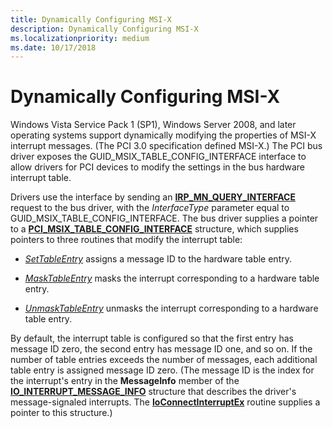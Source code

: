```yaml
---
title: Dynamically Configuring MSI-X
description: Dynamically Configuring MSI-X
ms.localizationpriority: medium
ms.date: 10/17/2018
---
```


# Dynamically Configuring MSI-X


Windows Vista Service Pack 1 (SP1), Windows Server 2008, and later operating systems support dynamically modifying the properties of MSI-X interrupt messages. (The PCI 3.0 specification defined MSI-X.) The PCI bus driver exposes the GUID\_MSIX\_TABLE\_CONFIG\_INTERFACE interface to allow drivers for PCI devices to modify the settings in the bus hardware interrupt table.

Drivers use the interface by sending an [**IRP\_MN\_QUERY\_INTERFACE**](./irp-mn-query-interface.md) request to the bus driver, with the *InterfaceType* parameter equal to GUID\_MSIX\_TABLE\_CONFIG\_INTERFACE. The bus driver supplies a pointer to a [**PCI\_MSIX\_TABLE\_CONFIG\_INTERFACE**](/windows-hardware/drivers/ddi/wdm/ns-wdm-_pci_msix_table_config_interface) structure, which supplies pointers to three routines that modify the interrupt table:

-   [*SetTableEntry*](/windows-hardware/drivers/ddi/wdm/nc-wdm-pci_msix_set_entry) assigns a message ID to the hardware table entry.

-   [*MaskTableEntry*](/windows-hardware/drivers/ddi/wdm/nc-wdm-pci_msix_maskunmask_entry) masks the interrupt corresponding to a hardware table entry.

-   [*UnmaskTableEntry*](/previous-versions/windows/hardware/drivers/gg604859(v=vs.85)) unmasks the interrupt corresponding to a hardware table entry.

By default, the interrupt table is configured so that the first entry has message ID zero, the second entry has message ID one, and so on. If the number of table entries exceeds the number of messages, each additional table entry is assigned message ID zero. (The message ID is the index for the interrupt's entry in the **MessageInfo** member of the [**IO\_INTERRUPT\_MESSAGE\_INFO**](/windows-hardware/drivers/ddi/wdm/ns-wdm-_io_interrupt_message_info) structure that describes the driver's message-signaled interrupts. The [**IoConnectInterruptEx**](/windows-hardware/drivers/ddi/wdm/nf-wdm-ioconnectinterruptex) routine supplies a pointer to this structure.)

 

